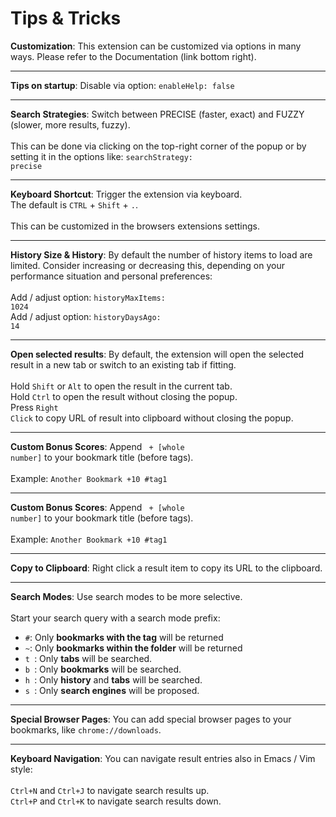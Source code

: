 # Tips & Tricks

<strong>Customization</strong>: This extension can be customized via options in many ways. Please refer to the Documentation (link bottom right).

<hr/>

<strong>Tips on startup</strong>: Disable via option: <code>enableHelp: false</code>

<hr/>

<strong>Search Strategies</strong>: Switch between <span class="precise">PRECISE</span> (faster, exact) and <span class="fuzzy">FUZZY</span> (slower, more results, fuzzy).<br/><br/>
This can be done via clicking on the top-right corner of the popup or by setting it in the options like: <code>searchStrategy: precise</code>

<hr/>

<strong>Keyboard Shortcut</strong>: Trigger the extension via keyboard. <br/>
The default is <code>CTRL</code> + <code>Shift</code> + <code>.</code>. <br/><br/>
This can be customized in the browsers extensions settings.

<hr/>

<strong>History Size & History</strong>: By default the number of history items to load are limited.
Consider increasing or decreasing this, depending on your performance situation and personal preferences:<br /><br />
Add / adjust option: <code>historyMaxItems: 1024</code> <br/>
Add / adjust option: <code>historyDaysAgo: 14</code>

<hr/>

<strong>Open selected results</strong>: By default, the extension will open the selected result in a new tab or switch to an existing tab if fitting.<br/><br/>
Hold <code>Shift</code> or <code>Alt</code> to open the result in the current tab.<br />
Hold <code>Ctrl</code> to open the result without closing the popup.<br />
Press <code>Right Click</code> to copy URL of result into clipboard without closing the popup.

<hr/>

<strong>Custom Bonus Scores</strong>: Append <code> + [whole number]</code> to your bookmark title (before tags). <br/><br/>
Example: <code>Another Bookmark +10 #tag1</code>

<hr/>

<strong>Custom Bonus Scores</strong>: Append <code> + [whole number]</code> to your bookmark title (before tags). <br/><br/>
Example: <code>Another Bookmark +10 #tag1</code>

<hr/>

<strong>Copy to Clipboard</strong>: Right click a result item to copy its URL to the clipboard.

<hr/>

<strong>Search Modes</strong>: Use search modes to be more selective.<br/><br/>
Start your search query with a search mode prefix:

<ul>
 <li><code>#</code>: Only <strong>bookmarks with the tag</strong> will be returned</li>
 <li><code>~</code>: Only <strong>bookmarks within the folder</strong> will be returned</li>
 <li><code>t </code>: Only <strong>tabs</strong> will be searched.</li>
 <li><code>b </code>: Only <strong>bookmarks</strong> will be searched.</li>
 <li><code>h </code>: Only <strong>history</strong> and <strong>tabs</strong> will be searched.</li>
 <li><code>s </code>: Only <strong>search engines</strong> will be proposed.</li>
</ul>

<hr/>

<strong>Special Browser Pages</strong>: You can add special browser pages to your bookmarks, like
<code>chrome://downloads</code>.

<hr/>

<strong>Keyboard Navigation</strong>: You can navigate result entries also in Emacs / Vim style:<br/><br/>
<code>Ctrl+N</code> and <code>Ctrl+J</code> to navigate search results up.<br/>
<code>Ctrl+P</code> and <code>Ctrl+K</code> to navigate search results down.

